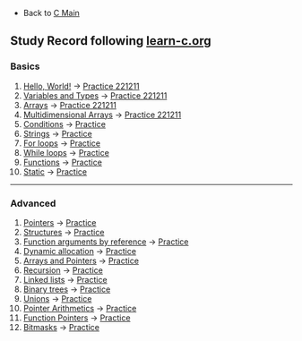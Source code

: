 * Back to [C Main](https://github.com/JoonHyeok-hozy-Kim/program_languages/blob/main/C/c_main.md)

## Study Record following [learn-c.org](https://www.learn-c.org/)

### Basics
1. [Hello, World!](https://www.learn-c.org/en/Hello%2C_World%21) -> [Practice 221211](https://github.com/JoonHyeok-hozy-Kim/program_languages/blob/main/C/learn-c/practices/221211_basic_01.c)
2. [Variables and Types](https://www.learn-c.org/en/Variables_and_Types) -> [Practice 221211](https://github.com/JoonHyeok-hozy-Kim/program_languages/blob/main/C/learn-c/practices/221211_basic_02.c)
3. [Arrays](https://www.learn-c.org/en/Arrays) -> [Practice 221211](https://github.com/JoonHyeok-hozy-Kim/program_languages/blob/main/C/learn-c/practices/221211_basic_03.c)
4. [Multidimensional Arrays](https://www.learn-c.org/en/Multidimensional_Arrays) -> [Practice 221211](https://github.com/JoonHyeok-hozy-Kim/program_languages/blob/main/C/learn-c/practices/221211_basic_04.c)
5. [Conditions](https://www.learn-c.org/en/Conditions) -> [Practice]()
6. [Strings](https://www.learn-c.org/en/Strings) -> [Practice]()
7. [For loops](https://www.learn-c.org/en/For_loops) -> [Practice]()
8. [While loops](https://www.learn-c.org/en/While_loops) -> [Practice]()
9. [Functions](https://www.learn-c.org/en/Functions) -> [Practice]()
10. [Static](https://www.learn-c.org/en/Static) -> [Practice]()

---

### Advanced
1. [Pointers](https://www.learn-c.org/en/Pointers) -> [Practice]()
2. [Structures](https://www.learn-c.org/en/Structures) -> [Practice]()
3. [Function arguments by reference](https://www.learn-c.org/en/Function_arguments_by_reference) -> [Practice]()
4. [Dynamic allocation](https://www.learn-c.org/en/Dynamic_allocation) -> [Practice]()
5. [Arrays and Pointers](https://www.learn-c.org/en/Arrays_and_Pointers) -> [Practice]()
6. [Recursion](https://www.learn-c.org/en/Recursion) -> [Practice]()
7. [Linked lists](https://www.learn-c.org/en/Linked_lists) -> [Practice]()
8. [Binary trees](https://www.learn-c.org/en/Binary_trees) -> [Practice]()
9. [Unions](https://www.learn-c.org/en/Unions) -> [Practice]()
10. [Pointer Arithmetics](https://www.learn-c.org/en/Pointer_Arithmetics) -> [Practice]()
11. [Function Pointers](https://www.learn-c.org/en/Function_Pointers) -> [Practice]()
12. [Bitmasks](https://www.learn-c.org/en/Bitmasks) -> [Practice]()